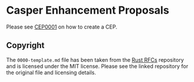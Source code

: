 # Casper Enhancement Proposals

Please see [CEP0001](text/0001-adopt-cep-process.md) on how to create a CEP.

## Copyright

The `0000-template.md` file has been taken from the [Rust RFCs](https://github.com/rust-lang/rfcs) repository and is licensed under the MIT license. Please see the linked repository for the original file and licensing details.
